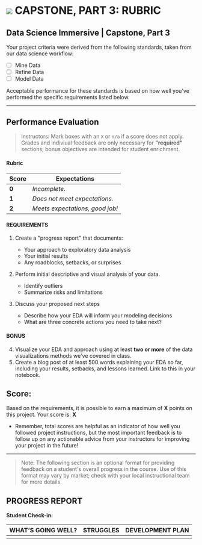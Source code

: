 # ![](https://ga-dash.s3.amazonaws.com/production/assets/logo-9f88ae6c9c3871690e33280fcf557f33.png) CAPSTONE, PART 3: RUBRIC

## Data Science Immersive | Capstone, Part 3		
Your project criteria were derived from the following standards, taken from our data science workflow:

- [ ] Mine Data
- [ ] Refine Data
- [ ] Model Data

Acceptable performance for these standards is based on how well you've performed the specific requirements listed below.

---

## Performance Evaluation
> Instructors: Mark boxes with an `X` or `n/a` if a score does not apply. Grades and indiviual feedback are only necessary for **"required"** sections; bonus objectives are intended for student enrichment.

#### Rubric
Score  | Expectations
--- | ---
**0** | _Incomplete._
**1** | _Does not meet expectations._
**2** | _Meets expectations, good job!_


#### REQUIREMENTS
1. Create a "progress report" that documents:
   - Your approach to exploratory data analysis
   - Your initial results
   - Any roadblocks, setbacks, or surprises
   
2. Perform initial descriptive and visual analysis of your data.
   - Identify outliers
   - Summarize risks and limitations 

3. Discuss your proposed next steps
   - Describe how your EDA will inform your modeling decisions
   - What are three concrete actions you need to take next?


#### BONUS
4. Visualize your EDA and approach using at least **two or more** of the data visualizations methods we've covered in class.
5. Create a blog post of at least 500 words explaining your EDA so far, including your results, setbacks, and lessons learned. Link to this in your notebook.

## Score:
Based on the requirements, it is possible to earn a maximum of  **X**  points on this project. Your score is: **X**

- Remember, total scores are helpful as an indicator of how well you followed project instructions, but the most important feedback is to follow up on any actionable advice from your instructors for improving your project in the future!

---

> Note: The following section is an optional format for providing feedback on a student's overall progress in the course. Use of this format may vary by market; check with your local instructional team for more details.

## PROGRESS REPORT
**Student Check-in:**

|WHAT’S GOING WELL?|STRUGGLES|DEVELOPMENT PLAN|
|---|---|---|
| | | |

